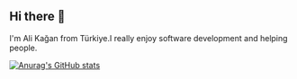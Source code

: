 ## Hi there 👋

I'm Ali Kağan from Türkiye.I really enjoy software development and helping people.

[![Anurag's GitHub stats](https://github-readme-stats.vercel.app/api?username=alikaganuyanikk)](https://github.com/anuraghazra/github-readme-stats)
